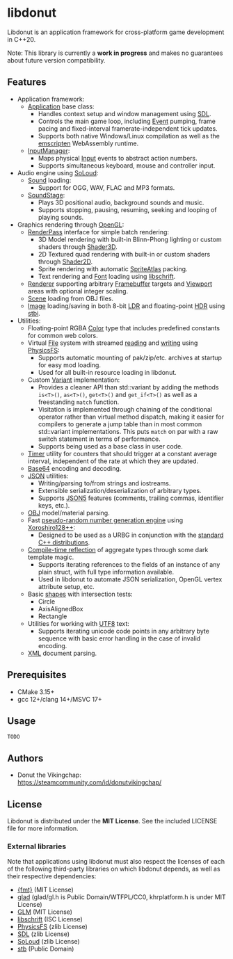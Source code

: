 # libdonut

Libdonut is an application framework for cross-platform game development in C++20.

Note: This library is currently a **work in progress** and makes no guarantees about future version compatibility.

## Features

- Application framework:
    - [Application](include/donut/application/Application.hpp) base class:
        - Handles context setup and window management using [SDL](https://www.libsdl.org/).
        - Controls the main game loop, including [Event](include/donut/application/Event.hpp) pumping, frame pacing and fixed-interval framerate-independent tick updates.
        - Supports both native Windows/Linux compilation as well as the [emscripten](https://emscripten.org/) WebAssembly runtime.
    - [InputManager](include/donut/application/InputManager.hpp):
        - Maps physical [Input](include/donut/application/Input.hpp) events to abstract action numbers.
        - Supports simultaneous keyboard, mouse and controller input.
- Audio engine using [SoLoud](http://solhsa.com/soloud/):
    - [Sound](include/donut/audio/Sound.hpp) loading:
        - Support for OGG, WAV, FLAC and MP3 formats.
    - [SoundStage](include/donut/audio/SoundStage.hpp):
        - Plays 3D positional audio, background sounds and music.
        - Supports stopping, pausing, resuming, seeking and looping of playing sounds.
- Graphics rendering through [OpenGL](https://www.khronos.org/opengl/):
    - [RenderPass](include/donut/graphics/RenderPass.hpp) interface for simple batch rendering:
        - 3D Model rendering with built-in Blinn-Phong lighting or custom shaders through [Shader3D](include/donut/graphics/Shader3D.hpp).
        - 2D Textured quad rendering with built-in or custom shaders through [Shader2D](include/donut/graphics/Shader2D.hpp).
        - Sprite rendering with automatic [SpriteAtlas](include/donut/graphics/SpriteAtlas.hpp) packing.
        - Text rendering and [Font](include/donut/graphics/Font.hpp) loading using [libschrift](https://github.com/tomolt/libschrift).
    - [Renderer](include/donut/graphics/Renderer.hpp) supporting arbitrary [Framebuffer](include/donut/graphics/Framebuffer.hpp) targets and [Viewport](include/donut/graphics/Viewport.hpp) areas with optional integer scaling.
    - [Scene](include/donut/graphics/Scene.hpp) loading from OBJ files.
    - [Image](include/donut/graphics/Image.hpp) loading/saving in both 8-bit [LDR](include/donut/graphics/ImageLDR.hpp) and floating-point [HDR](include/donut/graphics/ImageHDR.hpp) using [stbi](https://github.com/nothings/stb).
- Utilities:
    - Floating-point RGBA [Color](include/donut/Color.hpp) type that includes predefined constants for common web colors.
    - Virtual [File](include/donut/File.hpp) system with streamed [reading](include/donut/InputFileStream.hpp) and [writing](include/donut/OutputFileStream.hpp) using [PhysicsFS](https://icculus.org/physfs/):
        - Supports automatic mounting of pak/zip/etc. archives at startup for easy mod loading.
        - Used for all built-in resource loading in libdonut.
    - Custom [Variant](include/donut/Variant.hpp) implementation:
        - Provides a cleaner API than std::variant by adding the methods `is<T>()`, `as<T>()`, `get<T>()` and `get_if<T>()` as well as a freestanding `match` function.
        - Visitation is implemented through chaining of the conditional operator rather than virtual method dispatch, making it easier for compilers to generate a jump table than in most common std::variant implementations. This puts `match` on par with a raw switch statement in terms of performance.
        - Supports being used as a base class in user code.
    - [Timer](include/donut/Timer.hpp) utility for counters that should trigger at a constant average interval, independent of the rate at which they are updated.
    - [Base64](include/donut/base64.hpp) encoding and decoding.
    - [JSON](include/donut/json.hpp) utilities:
        - Writing/parsing to/from strings and iostreams.
        - Extensible serialization/deserialization of arbitrary types.
        - Supports [JSON5](https://json5.org/) features (comments, trailing commas, identifier keys, etc.).
    - [OBJ](include/donut/obj.hpp) model/material parsing.
    - Fast [pseudo-random number generation engine](include/donut/random.hpp) using [Xoroshiro128++](https://prng.di.unimi.it/):
        - Designed to be used as a URBG in conjunction with the [standard C++ distributions](https://en.cppreference.com/w/cpp/numeric/random#Random_number_distributions).
    - [Compile-time reflection](include/donut/reflection.hpp) of aggregate types through some dark template magic.
        - Supports iterating references to the fields of an instance of any plain struct, with full type information available.
        - Used in libdonut to automate JSON serialization, OpenGL vertex attribute setup, etc.
    - Basic [shapes](include/donut/shapes.hpp) with intersection tests:
        - Circle
        - AxisAlignedBox
        - Rectangle
    - Utilities for working with [UTF8](include/donut/unicode.hpp) text:
        - Supports iterating unicode code points in any arbitrary byte sequence with basic error handling in the case of invalid encoding.
    - [XML](include/donut/xml.hpp) document parsing.

## Prerequisites

- CMake 3.15+
- gcc 12+/clang 14+/MSVC 17+

## Usage

```
TODO
```

## Authors

- Donut the Vikingchap: https://steamcommunity.com/id/donutvikingchap/

## License

Libdonut is distributed under the **MIT License**. See the included LICENSE file for more information.

### External libraries

Note that applications using libdonut must also respect the licenses of each of the following third-party libraries on which libdonut depends, as well as their respective dependencies:

- [{fmt}](https://github.com/fmtlib/fmt) (MIT License)
- [glad](https://github.com/Dav1dde/glad) (glad/gl.h is Public Domain/WTFPL/CC0, khrplatform.h is under MIT License)
- [GLM](https://github.com/g-truc/glm) (MIT License)
- [libschrift](https://github.com/tomolt/libschrift) (ISC License)
- [PhysicsFS](https://github.com/icculus/physfs) (zlib License)
- [SDL](https://github.com/libsdl-org/SDL) (zlib License)
- [SoLoud](https://github.com/jarikomppa/soloud) (zlib License)
- [stb](https://github.com/nothings/stb) (Public Domain)

